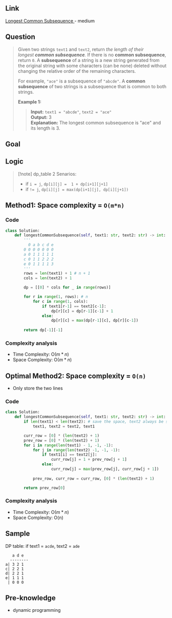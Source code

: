 ## Link
[Longest Common Subsequence ](https://leetcode.com/problems/longest-common-subsequence/description/) - medium
## Question
> Given two strings `text1` and `text2`, return _the length of their longest **common subsequence**._ If there is no **common subsequence**, return `0`.
> A **subsequence** of a string is a new string generated from the original string with some characters (can be none) deleted without changing the relative order of the remaining characters.
> 
> For example, `"ace"` is a subsequence of `"abcde"`.
> A **common subsequence** of two strings is a subsequence that is common to both strings.
> 
> **Example 1:**
>> **Input:** `text1 = "abcde"`, `text2 = "ace"` <br>
>> **Output:** 3  
>> **Explanation:** The longest common subsequence is "ace" and its length is 3.

## Goal

## Logic
> [!note] dp_table
> 2 Senarios: 
> - if `i = j`, `dp[i][j] =  1 + dp[i+1][j+1]`
> - if `!= j`, `dp[i][j] = max(dp[i+1][j], dp[i][j+1])`

## Method1: Space complexity = `O(m*n)`
### Code
```python
class Solution:
    def longestCommonSubsequence(self, text1: str, text2: str) -> int:
        '''
          0 a b c d e
        0 0 0 0 0 0 0
        a 0 1 1 1 1 1
        c 0 1 1 2 2 2
        e 0 1 1 1 1 3
        '''
        rows = len(text1) + 1 # n + 1
        cols = len(text2) + 1

        dp = [[0] * cols for _ in range(rows)]

        for r in range(1, rows): # n
            for c in range(1, cols):
                if text1[r-1] == text2[c-1]:
                    dp[r][c] = dp[r-1][c-1] + 1
                else:
                    dp[r][c] = max(dp[r-1][c], dp[r][c-1])
        
        return dp[-1][-1]
```
### Complexity analysis
- Time Complexity: O($m*n$)
- Space Complexity: O($m*n$)
## Optimal Method2: Space complexity = `O(n)`

- Only store the two lines
### Code
```python
class Solution:
    def longestCommonSubsequence(self, text1: str, text2: str) -> int:
        if len(text1) < len(text2): # save the space, text2 always be short one
            text1, text2 = text2, text1

        curr_row = [0] * (len(text2) + 1)
        prev_row = [0] * (len(text2) + 1)
        for i in range(len(text1) - 1, -1, -1): 
            for j in range(len(text2) -1, -1, -1):
                if text1[i] == text2[j]:
                    curr_row[j] = 1 + prev_row[j + 1]
                else:
                    curr_row[j] = max(prev_row[j], curr_row[j + 1])
                
            prev_row, curr_row = curr_row, [0] * (len(text2) + 1)

        return prev_row[0]
```
### Complexity analysis
- Time Complexity: O($m*n$)
- Space Complexity: O(n)
## Sample
DP table:
if text1 = `acde`, text2 = `ade`
```
   a d e
  --------
a| 3 2 1
c| 2 2 1
d| 2 2 1
e| 1 1 1
 | 0 0 0
```
## Pre-knowledge
- dynamic programming
